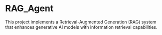 # RAG_Agent
This project implements a Retrieval-Augmented Generation (RAG) system that enhances generative AI models with information retrieval capabilities.
